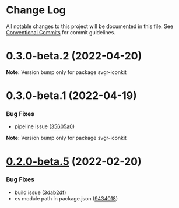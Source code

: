 # Change Log

All notable changes to this project will be documented in this file.
See [Conventional Commits](https://conventionalcommits.org) for commit guidelines.

# 0.3.0-beta.2 (2022-04-20)

**Note:** Version bump only for package svgr-iconkit





# 0.3.0-beta.1 (2022-04-19)


### Bug Fixes

* pipeline issue ([35605a0](https://github.com/svgr-iconkit/svgr-iconkit/commit/35605a00d60b4ec4a944048c9e1e32718a448878))







**Note:** Version bump only for package svgr-iconkit





# [0.2.0-beta.5](https://github.com/svgr-iconkit/svgr-iconkit/compare/v0.2.0-beta.4...v0.2.0-beta.5) (2022-02-20)


### Bug Fixes

* build issue ([3dab2df](https://github.com/svgr-iconkit/svgr-iconkit/commit/3dab2df75ea78e536c20e3ede7ab011aca7d86f4))
* es module path in package.json ([9434018](https://github.com/svgr-iconkit/svgr-iconkit/commit/9434018088857b62074aa326aa3ec3d11c6a17dc))
